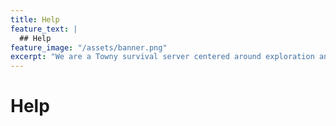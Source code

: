 ```yaml
---
title: Help
feature_text: |
  ## Help
feature_image: "/assets/banner.png"
excerpt: "We are a Towny survival server centered around exploration and discovery. We have custom dungeons and all original builds! Come join us and find some treasure!"
---
```


# Help

